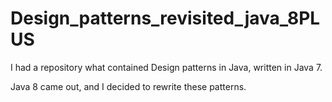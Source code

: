 # Design_patterns_revisited_java_8PLUS
I had a repository what contained Design patterns in Java, written in Java 7.

Java 8 came out, and I decided to rewrite these patterns.